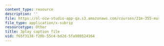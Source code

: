 ```yaml
---
content_type: resource
description: ''
file: https://ol-ocw-studio-app-qa.s3.amazonaws.com/courses/21m-355-musical-improvisation-spring-2013/f65f3138f20b55c4bd2d5fa908524164_SxMjq1RrI.vtt
file_type: application/x-subrip
resourcetype: Other
title: 3play caption file
uid: f65f3138-f20b-55c4-bd2d-5fa908524164
---
```

